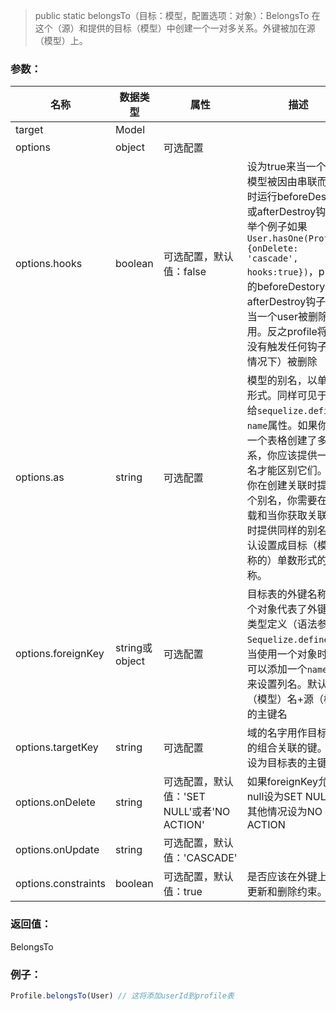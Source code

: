 > public static belongsTo（目标：模型，配置选项：对象）：BelongsTo
在这个（源）和提供的目标（模型）中创建一个一对多关系。外键被加在源（模型）上。

### 参数：
名称 | 数据类型 | 属性 | 描述
-- | -- | -- | --
target | Model		
options | object | 可选配置
options.hooks | boolean | 可选配置，默认值：false | 设为true来当一个关系模型被因由串联而删除时运行beforeDestory或afterDestroy钩子。举个例子如果`User.hasOne(Profile, {onDelete: 'cascade', hooks:true})`，profile的beforeDestory或afterDestroy钩子会在当一个user被删除时调用。反之profile将会在没有触发任何钩子（的情况下）被删除
options.as | string | 可选配置 | 模型的别名，以单数的形式。同样可见于传递给`sequelize.define`的`name`属性。如果你为同一个表格创建了多个关系，你应该提供一个别名才能区别它们。如果你在创建关联时提供一个别名，你需要在预加载和当你获取关联模型时提供同样的别名。默认设置成目标（模型名称的）单数形式的名称。
options.foreignKey | string或object | 可选配置 | 目标表的外键名称或一个对象代表了外键列的类型定义（语法参见`Sequelize.define`）。当使用一个对象时，你可以添加一个`name`属性来设置列名。默认为源（模型）名+源（模型）的主键名
options.targetKey | string | 可选配置 | 域的名字用作目标表里的组合关联的键。默认设为目标表的主键
options.onDelete | string | 可选配置，默认值：'SET NULL'或者'NO ACTION' | 如果foreignKey允许null设为SET NULL，其他情况设为NO ACTION
options.onUpdate | string | 可选配置，默认值：'CASCADE' | 
options.constraints | boolean | 可选配置，默认值：true | 是否应该在外键上启用更新和删除约束。

### 返回值：
BelongsTo

### 例子：
```js
Profile.belongsTo(User) // 这将添加userId到profile表
```